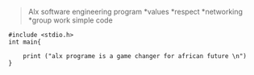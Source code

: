 > Alx software engineering program
>*values
*respect
*networking
*group work
>simple code 
```
#include <stdio.h>
int main{

    print ("alx programe is a game changer for african future \n")
}


```


